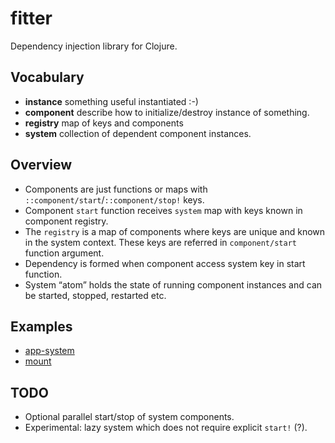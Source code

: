# fitter

Dependency injection library for Clojure.

## Vocabulary

* **instance** something useful instantiated :-)
* **component** describe how to initialize/destroy instance of something.
* **registry** map of keys and components
* **system** collection of dependent component instances.

## Overview

* Components are just functions or maps with `::component/start`/`::component/stop!` keys.
* Component `start` function receives `system` map with keys known in component registry.
* The `registry` is a map of components where keys are unique and known in the system context.
  These keys are referred in `component/start` function argument.
* Dependency is formed when component access system key in start function.
* System “atom” holds the state of running component instances and can be started,
  stopped, restarted etc.

## Examples

* [app-system](examples/src/examples/strojure_fitter/app_system.clj)
* [mount](examples/src/examples/strojure_fitter/mount.clj)

## TODO
* Optional parallel start/stop of system components.
* Experimental: lazy system which does not require explicit `start!` (?).

